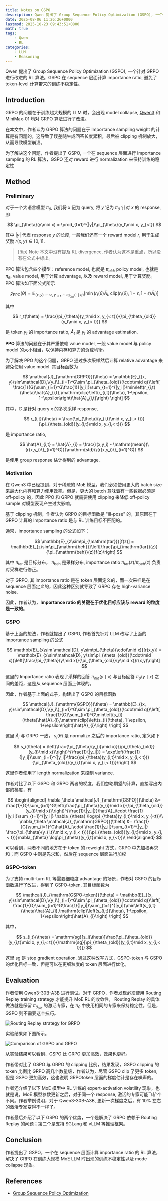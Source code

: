 ```yaml
---
title: Notes on GSPO
description: Qwen 提出了 Group Sequence Policy Optimization (GSPO), 一个针对 GRPO 进行改进的 RL 算法。GSPO 在 sequence 层面计算 importance ratio, 避免了 token-level 计算带来的训练不稳定性。
date: 2025-08-06 11:26:26+0800
lastmod: 2025-10-23 09:43:51+0800
math: true
tags: 
    - Qwen
    - RL
categories:
    - LLM 
    - Reasoning
---
```



Qwen 提出了 Group Sequence Policy Optimization (GSPO), 一个针对 GRPO 进行改进的 RL 算法。GSPO 在 sequence 层面计算 importance ratio, 避免了 token-level 计算带来的训练不稳定性。

## Introduction

GRPO 的问题在于训练超大规模的 LLM 时，会出现 model collapse, [Qwen3](https://maosong.website/p/notes-on-qwen3/) 和 MiniMax-01 均对 GRPO 算法进行了改进。

在本文中，作者认为 GRPO 算法的问题在于 Importance sampling weight 的计算是有问题的，这导致了误差随生成回答长度累积，最后被 clipping 机制放大，从而导致模型崩溃。

为了解决这个问题，作者提出了 GSPO, 一个在 sequence 层面进行 Importance sampling 的 RL 算法，GSPO 还对 reward 进行 normalization 来保持训练的稳定性

## Method

### Preliminary

对于一个大语言模型 $\pi_{\theta}$, 我们将 $x$ 记为 query, 将 $y$ 记为 $\pi_{\theta}$ 针对 $x$ 的 response, 即

$$
\pi_{\theta}(y\mid x) = \prod_{t=1}^{|y|}\pi_{\theta}(y_t\mid x, y_{<t})
$$

其中 $|y|$ 代表 response $y$ 的长度, 一般我们还有一个 reward model $r$, 用于生成奖励 $r(x,y)\in[0, 1]$.

> [!tip] Note
> 本文中没有提及 KL divergence, 作者认为这不是重点，所以没有在公式中标出。

PPO 算法包含四个模型：reference model, 也就是 $\pi_{old}$, policy model, 也就是 $\pi_{\theta}$, value model, 用于计算 advantage, 以及 reward model, 用于计算奖励。 PPO 算法如下面公式所示

$$
\mathcal{J}_{\mathrm{PPO}}(\theta) = \mathbb{E}_{(x,y)\sim\mathcal{D},y_{\leq t}\sim \pi_{\theta_{old}}(\cdot\mid q)}\left[ \min\left(r_t(\theta)\hat{A}_t,\mathrm{clip}\left(r_t(\theta), 1-\epsilon, 1+\epsilon\right)\hat{A}_t\right) \right]
$$

其中

$$
r_t(\theta) = \frac{\pi_{\theta}(y_t\mid x, y_{< t})}{\pi_{\theta_{old}}(y_t\mid x, y_{< t})}
$$

是 token $y_t$ 的 importance ratio, $\hat{A}_t$ 是 $y_t$ 的 advantage estimation.

**PPO** 算法的问题在于其严重依赖 value model, 一般 value model 与 policy model 的大小相当，以保持内存和算力的负载均衡。

为了解决 PPO 的这个问题，GRPO 通过多次采样然后计算 relative advantage 来避免使用 value model. 其目标函数为

$$
\mathcal{J}_{\mathrm{GRPO}}(\theta) = \mathbb{E}_{(x, y)\sim\mathcal{D},\{y_i\}_{i=1}^G\sim \pi_{\theta_{old}}(\cdot\mid q)}\left[ \frac{1}{G}\sum_{i=1}^G\frac{1}{|y_i|}\sum_{t=1}^{|y_i|}\min\left(r_{i,t}(\theta)\hat{A}_{i,t},\mathrm{clip}\left(r_{i,t}(\theta), 1-\epsilon, 1+\epsilon\right)\hat{A}_{i,t}\right) \right]
$$

其中，$G$ 是针对 query $x$ 的多次采样 response,

$$
r_{i,t}(\theta) = \frac{\pi_{\theta}(y_{i,t}\mid x, y_{i,< t})}{\pi_{\theta_{old}}(y_{i,t}\mid x, y_{i,< t})}
$$

是 importance ratio,

$$
\hat{A}_{i,t} = \hat{A}_{i} = \frac{r(x,y_i) - \mathrm{mean}(\{r(x,y_i)\}_{i=1}^G)}{\mathrm{std}(\{r(x,y_i)\}_{i=1}^G)}
$$

是使用 group response 估计得到的 advantage.

### Motivation

在 Qwen3 中已经提到，对于稀疏的 MoE 模型，我们必须使用更大的 batch size 来最大化内存和算力使用效率。但是，更大的 batch 意味着有一些数据必须是 off-policy 的，因此 PPO 和 GRPO 就需要使用 clipping 来降低 off-policy sample 对模型表现产生过大影响。

基于 clipping 机制，作者认为 GRPO 的目标函数是 "ill-pose" 的，其原因在于 GRPO 计算的 Importance ratio 是与 RL 训练目标不匹配的。

通常，importance sampling 的公式如下：

$$
\mathbb{E}_{z\sim\pi_{\mathrm{tar}}}[f(z)] = \mathbb{E}_{z\sim\pi_{\mathrm{beh}}}\left[\frac{\pi_{\mathrm{tar}}(z)}{\pi_{\mathrm{beh}}(z)}f(z)\right]
$$

其中 $\pi_{\mathrm{tar}}$ 是目标分布， $\pi_{\mathrm{beh}}$ 是采样分布, importance ratio $\pi_{\mathrm{tar}}(z)/\pi_{\mathrm{beh}}(z)$ 负责对采样进行修正。

对于 GRPO, 其 importance ratio 是在 token 层面定义的，而一次采样是在 sequence 层面定义的，因此这种区别就导致了 GRPO 存在 high-variance noise.

因此，作者认为，**Importance ratio 的关键在于优化目标应该与 reward 的粒度是一致的**。

### GSPO

基于上面的想法，作者就提出了 GSPO, 作者首先针对 LLM 改写了上面的 importance sampling 的公式

$$
\mathbb{E}_{x\sim \mathcal{D}, y\sim\pi_{\theta}(\cdot\mid x)}[r(x,y)] = \mathbb{E}_{x\sim\mathcal{D}, y\sim\pi_{\theta_{old}}(\cdot\mid x)}\left[\frac{\pi_{\theta}(y\mid x)}{\pi_{\theta_{old}}(y\mid x)}r(x,y)\right]
$$

这里的 Importance ratio 表现了采样的回答 $\pi_{old}(y\mid x)$ 与目标回答 $\pi_{\theta}(y\mid x)$ 之间的差距，这是从 sequence 层面上体现的。

因此，作者基于上面的式子，构建出了 GSPO 的目标函数

$$
\mathcal{J}_{\mathrm{GSPO}}(\theta) = \mathbb{E}_{(x, y)\sim\mathcal{D},\{y_i\}_{i=1}^G\sim \pi_{\theta_{old}}(\cdot\mid q)}\left[ \frac{1}{G}\sum_{i=1}^G\min\left(s_{i}(\theta)\hat{A}_{i},\mathrm{clip}\left(s_{i}(\theta), 1-\epsilon, 1+\epsilon\right)\hat{A}_{i}\right) \right]
$$

这里 $\hat{A}_{i}$ 与 GRPO 一致， $s_i(\theta)$ 是 normalize 之后的 importance ratio, 定义如下

$$
s_i(\theta) = \left(\frac{\pi_{\theta}(y_{i}\mid x)}{\pi_{\theta_{old}}(y_{i}\mid x)}\right)^{\frac{1}{|y_i|}} = \exp\left(\frac{1}{|y_i|}\sum_{i=1}^{|y_i|}\frac{\pi_{\theta}(y_{i,t}\mid x, y_{i,< t})}{\pi_{\theta_{old}}(y_{i,t}\mid x, y_{i,< t})}\right)
$$

这里作者使用了 length normalization 来控制 variance.

作者对比了以下 GSPO 和 GRPO 两者的梯度，我们忽略期望的计算，直接写出内部的梯度，有

$$
\begin{aligned}
\nabla_\theta \mathcal{J}_{\mathrm{GSPO}}(\theta) &= \frac{1}{G}\sum_{i=1}^G\left(\frac{\pi_{\theta}(y_{i}\mid x)}{\pi_{\theta_{old}}(y_{i}\mid x)}\right)^{\frac{1}{|y_i|}}\hat{A}_i\cdot \frac{1}{|y_i|}\sum_{t=1}^{|y_i|} \nabla_{\theta} \log\pi_{\theta}(y_{i,t}\mid x, y_{<t})\\
\nabla_\theta \mathcal{J}_{\mathrm{GRPO}}(\theta) &= \frac{1}{G}\sum_{i=1}^G\hat{A}_i\cdot \frac{1}{|y_i|}\sum_{t=1}^{|y_i|} \frac{\pi_{\theta}(y_{i,t}\mid x, y_{i,< t})}{\pi_{\theta_{old}}(y_{i,t}\mid x, y_{i,< t})}\nabla_{\theta} \log\pi_{\theta}(y_{i,t}\mid x, y_{<t})\\
\end{aligned}
$$

可以看到，两者不同的地方在于 token 的 reweight 方式，GRPO 中先加权再求和；而 GSPO 中则是先求和，然后在 sequence 层面进行加权

### GSPO-token

为了支持 multi-turn RL 等需要细粒度 advantage 的场景，作者对 GSPO 的目标函数进行了改进，得到了 GSPO-token, 其目标函数为

$$
\mathcal{J}_{\mathrm{GSPO-token}}(\theta) = \mathbb{E}_{(x, y)\sim\mathcal{D},\{y_i\}_{i=1}^G\sim \pi_{\theta_{old}}(\cdot\mid q)}\left[ \frac{1}{G}\sum_{i=1}^G\frac{1}{|y_i|}\sum_{t=1}^{|y_i|}\min\left(s_{i,t}(\theta)\hat{A}_{i},\mathrm{clip}\left(s_{i,t}(\theta), 1-\epsilon, 1+\epsilon\right)\hat{A}_{i}\right) \right]
$$

其中，

$$
s_{i,t}(\theta) = \mathrm{sg}[s_i(\theta)]\frac{\pi_{\theta_{old}}(y_{i,t}\mid x, y_{i,< t})}{\mathrm{sg}[\pi_{\theta_{old}}(y_{i,t}\mid x, y_{i,< t})]}
$$

这里 $\mathrm{sg}$ 是 stop gradient operation. 通过这种改写方式，GSPO-token 与 GSPO 的优化目标一致，但是可以在更细粒度的 token 层面进行优化。

## Evaluation

作者使用 Qwen3-30B-A3B 进行测试。对于 GRPO，作者发现必须使用 Routing Replay training strategy 才能提升 MoE RL 的收敛性，  Routing Replay 的具体做法就是保留 $\pi_{\theta_{old}}$ 的激活专家，在 $\pi_{\theta}$ 中使用相同的专家来保持稳定性。但是，GSPO 则不需要这个技巧。

![Routing Replay strategy for GRPO](GSPO-GRPO-routing-replay.png)

实验结果如下图所示。

![Comparison of GSPO and GRPO](GSPO-performance.png)

从实验结果可以看到，GSPO 比 GRPO 更加高效，效果也更好。

作者带对比了 GSPO 与 GRPO 的 clipping 比例，结果发现，GSPO clipping 的 token 比例比 GRPO 高几个数量级，作者认为，尽管 GSPO clip 了更多 token, 但是 GSPO 更加高效，这也说明 GRPOtoken 层面的梯度估计是存在噪声的。

作者还介绍了以下 MoE 模型中 RL 训练的 expert-activation volatility 现象，也就是说，MoE 模型参数更新之后，对于同一个 response, 激活的专家可能飞铲个不同。作者举例说明，对于 Qwen3-30B-A3B, 更新一次梯度之后，有 $10\%$ 左右的激活专家变得不一样了。

作者最后介绍了以下 GSPO 的两个优势，一个是解决了 GRPO 依赖于 Routing Replay 的问题；第二个是支持 SGLang 和 vLLM 等推理框架。

## Conclusion

作者提出了 GSPO，一个在 sequence 层面计算 importance ratio 的 RL 算法，解决了 GRPO 在训练大规模 MoE LLM 时出现的训练不稳定性以及 mode collapse 现象。

## References

- [Group Sequence Policy Optimization](http://arxiv.org/abs/2507.18071)
